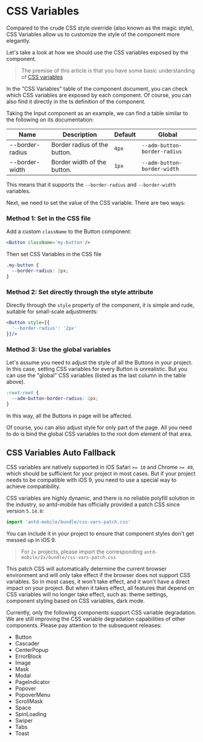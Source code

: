 # CSS Variables

Compared to the crude CSS style override (also known as the magic style), CSS Variables allow us to customize the style of the component more elegantly.

Let's take a look at how we should use the CSS variables exposed by the component.

> The premise of this article is that you have some basic understanding of [CSS variables](https://developer.mozilla.org/zh-CN/docs/Web/CSS/Using_CSS_custom_properties)

In the "CSS Variables" table of the component document, you can check which CSS variables are exposed by each component. Of course, you can also find it directly in the ts definition of the component.

Taking the Input component as an example, we can find a table similar to the following on its documentation:

| Name | Description | Default | Global |
| --- | --- | --- | --- |
| --border-radius | Border radius of the button. | `4px` | `--adm-button-border-radius` |
| --border-width | Border width of the button. | `1px` | `--adm-button-border-width` |

This means that it supports the `--border-radius` and `--border-width` variables.

Next, we need to set the value of the CSS variable. There are two ways:

### Method 1: Set in the CSS file

Add a custom `className` to the Button component:

```jsx
<Button className='my-button'/>
```

Then set CSS Variables in the CSS file

```css
.my-button {
  --border-radius: 2px;
}
```

### Method 2: Set directly through the style attribute

Directly through the `style` property of the component, it is simple and rude, suitable for small-scale adjustments:

```jsx
<Button style={{
  '--border-radius': '2px'
}}/>
```

### Method 3: Use the global variables

Let's assume you need to adjust the style of all the Buttons in your project. In this case, setting CSS variables for every Button is unrealistic. But you can use the "global" CSS variables (listed as the last column in the table above).

```css
:root:root {
  --adm-button-border-radius: 2px;
}
```

In this way, all the Buttons in page will be affected.

Of course, you can also adjust style for only part of the page. All you need to do is bind the global CSS variables to the root dom element of that area.

## CSS Variables Auto Fallback

CSS variables are natively supported in iOS Safari `>= 10` and Chrome `>= 49`, which should be sufficient for your project in most cases. But if your project needs to be compatible with iOS 9, you need to use a special way to achieve compatibility.

CSS variables are highly dynamic, and there is no reliable polyfill solution in the industry, so antd-mobile has officially provided a patch CSS since version `5.14.0`:

```js
import 'antd-mobile/bundle/css-vars-patch.css'
```

You can include it in your project to ensure that component styles don't get messed up in iOS 9.

> For `2x` projects, please import the corresponding `antd-mobile/2x/bundle/css-vars-patch.css`

This patch CSS will automatically determine the current browser environment and will only take effect if the browser does not support CSS variables. So in most cases, it won't take effect, and it won't have a direct impact on your project. But when it takes effect, all features that depend on CSS variables will no longer take effect, such as: theme settings, component styling based on CSS variables, dark mode.

Currently, only the following components support CSS variable degradation. We are still improving the CSS variable degradation capabilities of other components. Please pay attention to the subsequent releases:

- Button
- Cascader
- CenterPopup
- ErrorBlock
- Image
- Mask
- Modal
- PageIndicator
- Popover
- PopoverMenu
- ScrollMask
- Space
- SpinLoading
- Swiper
- Tabs
- Toast
